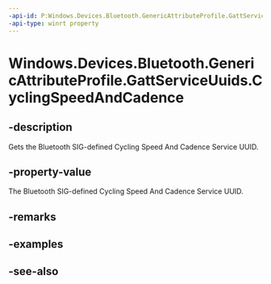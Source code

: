 ```yaml
---
-api-id: P:Windows.Devices.Bluetooth.GenericAttributeProfile.GattServiceUuids.CyclingSpeedAndCadence
-api-type: winrt property
---
```


<!-- Property syntax
public System.Guid CyclingSpeedAndCadence { get; }
-->

# Windows.Devices.Bluetooth.GenericAttributeProfile.GattServiceUuids.CyclingSpeedAndCadence

## -description
Gets the Bluetooth SIG-defined Cycling Speed And Cadence Service UUID.

## -property-value
The Bluetooth SIG-defined Cycling Speed And Cadence Service UUID.

## -remarks

## -examples

## -see-also
